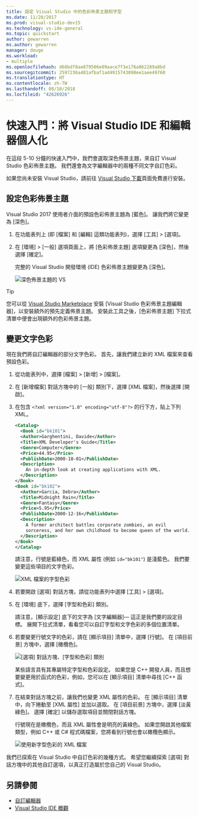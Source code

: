 ```yaml
---
title: 設定 Visual Studio 中的色彩佈景主題和字型
ms.date: 11/20/2017
ms.prod: visual-studio-dev15
ms.technology: vs-ide-general
ms.topic: quickstart
author: gewarren
ms.author: gewarren
manager: douge
ms.workload:
- multiple
ms.openlocfilehash: d68bdf8ae879506e89aace7f3e176a862289a8bd
ms.sourcegitcommit: 2597236a481afbaf1ad4915743898ee1aee49760
ms.translationtype: HT
ms.contentlocale: zh-TW
ms.lasthandoff: 08/10/2018
ms.locfileid: "42626926"
---
```

# <a name="quickstart-personalize-the-visual-studio-ide-and-editor"></a>快速入門：將 Visual Studio IDE 和編輯器個人化

在這段 5-10 分鐘的快速入門中，我們會選取深色佈景主題，來自訂 Visual Studio 色彩佈景主題。 我們還會為文字編輯器中的兩種不同文字自訂色彩。

如果您尚未安裝 Visual Studio，請前往 [Visual Studio 下載](https://visualstudio.microsoft.com/downloads/?utm_medium=microsoft&utm_source=docs.microsoft.com&utm_campaign=button+cta&utm_content=download+vs2017)頁面免費進行安裝。

## <a name="set-the-color-theme"></a>設定色彩佈景主題

Visual Studio 2017 使用者介面的預設色彩佈景主題為 [藍色]。 讓我們將它變更為 [深色]。

1. 在功能表列上 (即 [檔案] 和 [編輯] 這類功能表列)，選擇 [工具] > [選項]。

1. 在 [環境] > [一般] 選項頁面上，將 [色彩佈景主題] 選項變更為 [深色]，然後選擇 [確定]。

   完整的 Visual Studio 開發環境 (IDE) 色彩佈景主題變更為 [深色]。

   ![深色佈景主題的 VS](media/quickstart-personalize-dark-theme.png)

> [!TIP]
> 您可以從 [Visual Studio Marketplace](https://marketplace.visualstudio.com/items?itemName=VisualStudioPlatformTeam.VisualStudio2017ColorThemeEditor) 安裝 [Visual Studio 色彩佈景主題編輯器]，以安裝額外的預先定義佈景主題。 安裝此工具之後，[色彩佈景主題] 下拉式清單中便會出現額外的色彩佈景主題。

## <a name="change-text-color"></a>變更文字色彩

現在我們將自訂編輯器的部分文字色彩。 首先，讓我們建立新的 XML 檔案來查看預設色彩。

1. 從功能表列中，選擇 [檔案] > [新增] > [檔案]。

1. 在 [新增檔案] 對話方塊中的 [一般] 類別下，選擇 [XML 檔案]，然後選擇 [開啟]。

1. 在包含 `<?xml version="1.0" encoding="utf-8"?>` 的行下方，貼上下列 XML。

   ```xml
   <Catalog>
     <Book id="bk101">
     <Author>Garghentini, Davide</Author>
     <Title>XML Developer's Guide</Title>
     <Genre>Computer</Genre>
     <Price>44.95</Price>
     <PublishDate>2000-10-01</PublishDate>
     <Description>
       An in-depth look at creating applications with XML.
     </Description>
   </Book>
   <Book id="bk102">
     <Author>Garcia, Debra</Author>
     <Title>Midnight Rain</Title>
     <Genre>Fantasy</Genre>
     <Price>5.95</Price>
     <PublishDate>2000-12-16</PublishDate>
     <Description>
       A former architect battles corporate zombies, an evil
       sorceress, and her own childhood to become queen of the world.
     </Description>
   </Book>
   </Catalog>
   ```

   請注意，行號是藍綠色，而 XML 屬性 (例如 `id="bk101"`) 是淺藍色。 我們要變更這些項目的文字色彩。

   ![XML 檔案的字型色彩](media/quickstart-personalize-xml-file.png)

1. 若要開啟 [選項] 對話方塊，請從功能表列中選擇 [工具] > [選項]。

1. 在 [環境] 底下，選擇 [字型和色彩] 類別。

   請注意，[顯示設定] 底下的文字為 [文字編輯器]&mdash; 這正是我們要的設定目標。 展開下拉式清單，看看您可以自訂字型和文字色彩的多個位置清單。

1. 若要變更行號文字的色彩，請在 [顯示項目] 清單中，選擇 [行號]。 在 [項目前景] 方塊中，選擇 [橄欖色]。

   ![[選項] 對話方塊、[字型和色彩] 類別](media/quickstart-personalize-line-number-color.png)

   某些語言具有其專屬特定字型和色彩設定。 如果您是 C++ 開發人員，而且想要變更用於函式的色彩，例如，您可以在 [顯示項目] 清單中尋找 [C++ 函式]。

1. 在結束對話方塊之前，讓我們也變更 XML 屬性的色彩。 在 [顯示項目] 清單中，向下捲動至 [XML 屬性] 並加以選取。 在 [項目前景] 方塊中，選擇 [淡黃綠色]。 選擇 [確定] 以儲存選取項目並關閉對話方塊。

   行號現在是橄欖色，而且 XML 屬性會是明亮的黃綠色。 如果您開啟其他檔案類型，例如 C++ 或 C# 程式碼檔案，您將看到行號也會以橄欖色顯示。

   ![使用新字型色彩的 XML 檔案](media/quickstart-personalize-xml-file-new-colors.png)

我們已探索在 Visual Studio 中自訂色彩的幾種方式。 希望您繼續探索 [選項] 對話方塊中的其他自訂選項，以真正打造屬於您自己的 Visual Studio。

## <a name="see-also"></a>另請參閱

- [自訂編輯器](../ide/customizing-the-editor.md)
- [Visual Studio IDE 概觀](../ide/visual-studio-ide.md)